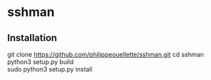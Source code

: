 # sshman

## Installation

git clone https://github.com/philippeouellette/sshman.git
cd sshman  
python3 setup.py build  
sudo python3 setup.py install  
